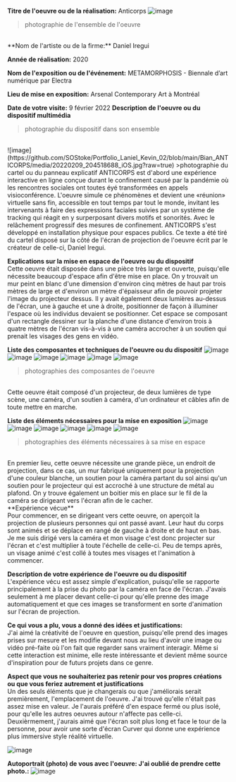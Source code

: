 **Titre de l'oeuvre ou de la réalisation:** Anticorps
![image](https://github.com/SOStoke/Portfolio_Laniel_Kevin_02/blob/main/Bian_ANTICORPS/media/20220209_204210268_iOS.jpg?raw=true)
>photographie de l'ensemble de l'oeuvre
<br>
**Nom de l'artiste ou de la firme:** Daniel Iregui

**Année de réalisation:** 2020

**Nom de l'exposition ou de l'événement:** METAMORPHOSIS - Biennale d’art numérique par Electra

**Lieu de mise en exposition:** Arsenal Contemporary Art à Montréal

**Date de votre visite:** 9 février 2022
**Description de l'oeuvre ou du dispositif multimédia** 
<br>

>photographie du dispositif dans son ensemble
<br>
![image](https://github.com/SOStoke/Portfolio_Laniel_Kevin_02/blob/main/Bian_ANTICORPS/media/20220209_204518688_iOS.jpg?raw=true)
>photographie du cartel ou du panneau explicatif
ANTICORPS est d'abord une expérience interactive en ligne conçue durant le confinement causé par la pandémie où les rencontres sociales ont toutes éyé transformées en appels visioconférence. L'oeuvre simule ce phénomènes et devient une «réunion» virtuelle sans fin, accessible en tout temps par tout le monde, invitant les intervenants à faire des expressions faciales suivies par un système de tracking qui réagit en y surperposant divers motifs et sonorités. Avec le relâchement progressif des mesures de confinement. ANTICORPS s'est développé en installation physique pour espaces publics. Ce texte a été tiré du cartel disposé sur la côté de l'écran de projection de l'oeuvre écrit par le créateur de celle-ci, Daniel Iregui.

**Explications sur la mise en espace de l'oeuvre ou du dispositif** 
<br>
Cette oeuvre était disposée dans une pièce très large et ouverte, puisqu'elle nécessite beaucoup d'espace afin d'être mise en place. On y trouvait un mur peint en blanc d'une dimension d'environ cinq mètres de haut par trois mètres de large et d'environ un mètre d'épaisseur afin de pouvoir projeter l'image du projecteur dessus. Il y avait également deux lumières au-dessus de l'écran, une à gauche et une à droite, positionner de façon à illuminer l'espace où les individus devaient se positionner. Cet espace se composant d'un rectangle dessiner sur la planche d'une distance d'environ trois à quatre mètres de l'écran  vis-à-vis à une caméra accrocher à un soutien qui prenait les visages des gens en vidéo. 

**Liste des composantes et techniques de l'oeuvre ou du dispositif** 
![image](https://github.com/SOStoke/Portfolio_Laniel_Kevin_02/blob/main/Bian_ANTICORPS/media/20220209_204348611_iOS.jpg?raw=true)
![image](https://github.com/SOStoke/Portfolio_Laniel_Kevin_02/blob/main/Bian_ANTICORPS/media/20220209_204301160_iOS.jpg?raw=true)
![image](https://github.com/SOStoke/Portfolio_Laniel_Kevin_02/blob/main/Bian_ANTICORPS/media/20220209_204340306_iOS.jpg?raw=true)
![image](https://github.com/SOStoke/Portfolio_Laniel_Kevin_02/blob/main/Bian_ANTICORPS/media/20220209_204732072_iOS.jpg?raw=true)
![image](https://github.com/SOStoke/Portfolio_Laniel_Kevin_02/blob/main/Bian_ANTICORPS/media/20220209_204619033_iOS.jpg?raw=true)
![image](https://github.com/SOStoke/Portfolio_Laniel_Kevin_02/blob/main/Bian_ANTICORPS/media/20220209_204504614_iOS.jpg?raw=true)
>photographies des composantes de l'oeuvre
<br>
Cette oeuvre était composé d'un projecteur, de deux lumières de type scène, une caméra, d'un soutien à caméra, d'un ordinateur et câbles afin de toute mettre en marche. 


**Liste des éléments nécessaires pour la mise en exposition**
![image](https://github.com/SOStoke/Portfolio_Laniel_Kevin_02/blob/main/Bian_ANTICORPS/media/20220209_204619033_iOS.jpg?raw=true)
![image](https://github.com/SOStoke/Portfolio_Laniel_Kevin_02/blob/main/Bian_ANTICORPS/media/20220209_204626790_iOS.jpg?raw=true)
![image](https://github.com/SOStoke/Portfolio_Laniel_Kevin_02/blob/main/Bian_ANTICORPS/media/20220209_204210268_iOS.jpg?raw=true)
![image](https://github.com/SOStoke/Portfolio_Laniel_Kevin_02/blob/main/Bian_ANTICORPS/media/20220209_204444330_iOS.jpg?raw=true)
![image](https://github.com/SOStoke/Portfolio_Laniel_Kevin_02/blob/main/Bian_ANTICORPS/media/20220209_204504614_iOS.jpg?raw=true)
![image](https://github.com/SOStoke/Portfolio_Laniel_Kevin_02/blob/main/Bian_ANTICORPS/media/20220209_204614850_iOS.jpg?raw=true)
>photographies des éléments nécessaires à sa mise en espace
<br>
En premier lieu, cette oeuvre nécessite une grande pièce, un endroit de projection, dans ce cas, un mur fabriqué uniquement pour la projection d'une couleur blanche, un soutien pour la caméra partant du sol ainsi qu'un soutien pour le projecteur qui est accroché à une structure de métal au plafond. On y trouve également un boitier mis en place sur le fil de la caméra se dirigeant vers l'écran afin de le cacher.
<br>
**Expérience vécue** 
<br>
Pour commencer, en se dirigeant vers cette oeuvre, on aperçoit la projection de plusieurs personnes qui ont passé avant. Leur haut du corps sont animés et se déplace en rangé de gauche à droite et de haut en bas. Je me suis dirigé vers la caméra et mon visage c'est donc projecter sur l'écran et c'est multiplier à toute l'échelle de celle-ci. Peu de temps après, un visage animé c'est collé à toutes mes visages et l'animation à commencer.

**Description de votre expérience de l'oeuvre ou du dispositif**
<br>
L'expérience vécu est assez simple d'explication, puisqu'elle se rapporte principalement à la prise du photo par la caméra en face de l'écran. J'avais seulement à me placer devant celle-ci pour qu'elle prenne des image automatiquement et que ces images se transforment en sorte d'animation sur l'écran de projection.

**Ce qui vous a plu, vous a donné des idées et justifications:** 
<br>
J'ai aimé la créativité de l'oeuvre en question, puisqu'elle prend des images prises sur mesure et les modifie devant nous au lieu d'avoir une image ou vidéo pré-faite où l'on fait que regarder sans vraiment interagir. Même si cette interaction est minime, elle reste intéressante et devient même source d'inspiration pour de futurs projets dans ce genre. 

**Aspect que vous ne souhaiteriez pas retenir pour vos propres créations ou que vous feriez autrement et justifications**
<br>
Un des seuls éléments que je changerais ou que j'améliorais serait premièrement, l'emplacement de l'oeuvre. J'ai trouvé qu'elle n'était pas assez mise en valeur. Je l'aurais préféré d'en espace fermé ou plus isolé, pour qu'elle les autres oeuvres autour n'affecte pas celle-ci. Deuxièrmement, j'aurais aimé que l'écran soit plus long et face le tour de la personne, pour avoir une sorte d'écran Curver qui donne une expérience plus immersive style réalité virtuelle.













![image](https://github.com/SOStoke/Portfolio_Laniel_Kevin_02/blob/main/Bian_ANTICORPS/media/20220209_204542117_iOS.jpg?raw=true)

**Autoportrait (photo) de vous avec l'oeuvre: J'ai oublié de prendre cette photo.:**
![image](https://github.com/SOStoke/Portfolio_Laniel_Kevin_02/blob/main/Bian_ANTICORPS/media/20220209_204318406_iOS.jpg?raw=true)
